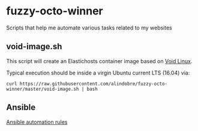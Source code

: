# fuzzy-octo-winner
Scripts that help me automate various tasks related to my websites

## void-image.sh
This script will create an Elastichosts container image based on [Void Linux](http://www.voidlinux.eu/).

Typical execution should be inside a virgin Ubuntu current LTS (16.04) via:
```
curl https://raw.githubusercontent.com/alindobre/fuzzy-octo-winner/master/void-image.sh | bash
```

## Ansible
[Ansible automation rules](ansible/README.md)
